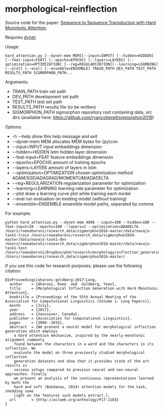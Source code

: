 # morphological-reinflection

Source code for the paper: [Sequence to Sequence Transduction with Hard Monotonic Attention](https://arxiv.org/abs/1611.01487).


Requires [dynet](https://github.com/clab/dynet).

Usage:

    hard_attention.py [--dynet-mem MEM][--input=INPUT] [--hidden=HIDDEN] [--feat-input=FEAT] [--epochs=EPOCHS] [--layers=LAYERS] [--optimization=OPTIMIZATION] [--reg=REGULARIZATION][--learning=LEARNING] [--plot] [--eval] [--ensemble=ENSEMBLE] TRAIN_PATH DEV_PATH TEST_PATH RESULTS_PATH SIGMORPHON_PATH...

Arguments:
* TRAIN_PATH    train set path
* DEV_PATH      development set path
* TEST_PATH     test set path
* RESULTS_PATH  results file (to be written)
* SIGMORPHON_PATH   sigmorphon repository root containing data, src dirs (available here: https://github.com/ryancotterell/sigmorphon2016)

Options:
* -h --help                     show this help message and exit
* --dynet-mem MEM               allocates MEM bytes for (py)cnn
* --input=INPUT                 input embeddings dimension
* --hidden=HIDDEN               lstm hidden layer dimension
* --feat-input=FEAT             feature embeddings dimension
* --epochs=EPOCHS               amount of training epochs
* --layers=LAYERS               amount of layers in lstm
* --optimization=OPTIMIZATION   chosen optimization method ADAM/SGD/ADAGRAD/MOMENTUM/ADADELTA
* --reg=REGULARIZATION          regularization parameter for optimization
* --learning=LEARNING           learning rate parameter for optimization
* --plot                        draw a learning curve plot while training each model
* --eval                        run evaluation on existing model (without training)
* --ensemble=ENSEMBLE           ensemble model paths, separated by comma

For example:

    python hard_attention.py --dynet-mem 4096 --input=100 --hidden=100 --feat-input=20 --epochs=100 --layers=2 --optimization=ADADELTA  /Users/roeeaharoni/research_data/sigmorphon2016-master/data/navajo-task1-train /Users/roeeaharoni/research_data/sigmorphon2016-master/data/navajo-task1-dev /Users/roeeaharoni/research_data/sigmorphon2016-master/data/navajo-task1-test /Users/roeeaharoni/Dropbox/phd/research/morphology/inflection_generation/results/navajo_results.txt /Users/roeeaharoni/research_data/sigmorphon2016-master/
    
If you use this code for research purposes, please use the following citation:

    @InProceedings{aharoni-goldberg:2017:Long,
      author    = {Aharoni, Roee  and  Goldberg, Yoav},
      title     = {Morphological Inflection Generation with Hard Monotonic Attention},
      booktitle = {Proceedings of the 55th Annual Meeting of the Association for Computational Linguistics (Volume 1: Long Papers)},
      month     = {July},
      year      = {2017},
      address   = {Vancouver, Canada},
      publisher = {Association for Computational Linguistics},
      pages     = {2004--2015},
      abstract  = {We present a neural model for morphological inflection generation which employs
        a hard attention mechanism, inspired by the nearly-monotonic alignment commonly
        found between the characters in a word and the characters in its inflection. We
        evaluate the model on three previously studied morphological inflection
        generation datasets and show that it provides state of the art results in
        various setups compared to previous neural and non-neural approaches. Finally
        we present an analysis of the continuous representations learned by both the
        hard and soft (Bahdanau, 2014) attention models for the task, shedding some
        light on the features such models extract.},
      url       = {http://aclweb.org/anthology/P17-1183}
    }
